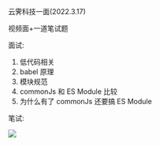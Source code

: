 云霁科技一面(2022.3.17)

视频面+一道笔试题

面试:

1. 低代码相关
2. babel 原理
3. 模块规范
4. commonJs 和 ES Module 比较
5. 为什么有了 commonJs 还要搞 ES Module

笔试:

![](https://cdn.apasser.xyz/articles/2022%E9%9D%A2%E8%AF%95%E8%AE%B0%E5%BD%95/1.png)
